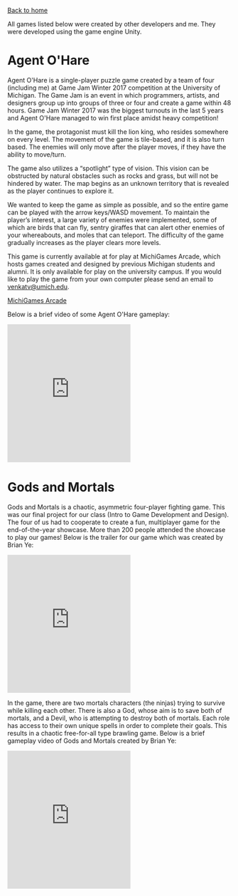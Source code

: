 [Back to home](https://venkatvv.github.io/)

All games listed below were created by other developers and me. They were developed using the game engine Unity.

# Agent O'Hare
Agent O'Hare is a single-player puzzle game created by a team of four (including me) at Game Jam Winter 2017 competition at the University of Michigan. The Game Jam is an event in which programmers, artists, and designers group up into groups of three or four and create a game within 48 hours. Game Jam Winter 2017 was the biggest turnouts in the last 5 years and Agent O'Hare managed to win first place amidst heavy competition!

In the game, the protagonist must kill the lion king, who resides somewhere on every level. The movement of the game is tile-based, and it is also turn based. The enemies will only move after the player moves, if they have the ability to move/turn. 

The game also utilizes a “spotlight” type of vision. This vision can be obstructed by natural obstacles such as rocks and grass, but will not be hindered by water. The map begins as an unknown territory that is revealed as the player continues to explore it.

We wanted to keep the game as simple as possible, and so the entire game can be played with the arrow keys/WASD movement. To maintain the player’s interest, a large variety of enemies were implemented, some of which are birds that can fly, sentry giraffes that can alert other enemies of your whereabouts, and moles that can teleport. The difficulty of the game gradually increases as the player clears more levels. 

This game is currently available at for play at MichiGames Arcade, which hosts games created and designed by previous Michigan students and alumni. It is only available for play on the university campus. If you would like to play the game from your own computer please send an email to venkatv@umich.edu.

[MichiGames Arcade](http://eecs.umich.edu/eecs/about/articles/2017/MichiGames-Arcade.html)

Below is a brief video of some Agent O'Hare gameplay:
<iframe width="55%" height="310" src="https://www.youtube.com/embed/wzXzEg1Khlo" frameborder="0" allowfullscreen></iframe>

# Gods and Mortals

Gods and Mortals is a chaotic, asymmetric four-player fighting game. This was our final project for our class (Intro to Game Development and Design). The four of us had to cooperate to create a fun, multiplayer game for the end-of-the-year showcase. More than 200 people attended the showcase to play our games!
Below is the trailer for our game which was created by Brian Ye:
<iframe width="55%" height="310" src="https://www.youtube.com/embed/hacX8FV89SI" frameborder="0" allowfullscreen></iframe>

In the game, there are two mortals characters (the ninjas) trying to survive while killing each other. There is also a God, whose aim is to save both of mortals, and a Devil, who is attempting to destroy both of mortals. Each role has access to their own unique spells in order to complete their goals. This results in a chaotic free-for-all type brawling game.
Below is a brief gameplay video of Gods and Mortals created by Brian Ye:
<iframe width="55%" height="310" src="https://www.youtube.com/embed/dIxCFT917no" frameborder="0" allowfullscreen></iframe>
